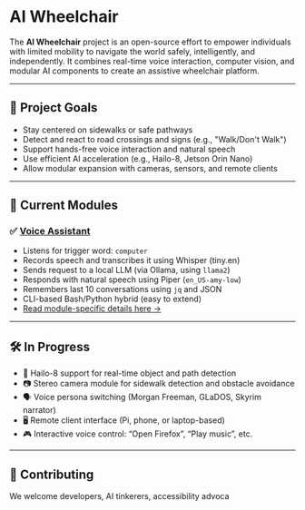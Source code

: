 # AI Wheelchair

The **AI Wheelchair** project is an open-source effort to empower individuals with limited mobility to navigate the world safely, intelligently, and independently. It combines real-time voice interaction, computer vision, and modular AI components to create an assistive wheelchair platform.

---

## 🚀 Project Goals

- Stay centered on sidewalks or safe pathways  
- Detect and react to road crossings and signs (e.g., "Walk/Don't Walk")  
- Support hands-free voice interaction and natural speech  
- Use efficient AI acceleration (e.g., Hailo-8, Jetson Orin Nano)  
- Allow modular expansion with cameras, sensors, and remote clients  

---

## 🧩 Current Modules

### ✅ [Voice Assistant](voice_assistant/)

- Listens for trigger word: `computer`  
- Records speech and transcribes it using Whisper (tiny.en)  
- Sends request to a local LLM (via Ollama, using `llama2`)  
- Responds with natural speech using Piper (`en_US-amy-low`)  
- Remembers last 10 conversations using `jq` and JSON  
- CLI-based Bash/Python hybrid (easy to extend)  
- [Read module-specific details here →](voice_assistant/README.md)  

---

## 🛠️ In Progress

- 🧠 Hailo-8 support for real-time object and path detection  
- 📷 Stereo camera module for sidewalk detection and obstacle avoidance  
- 🗣️ Voice persona switching (Morgan Freeman, GLaDOS, Skyrim narrator)  
- 🖥️ Remote client interface (Pi, phone, or laptop-based)  
- 🎮 Interactive voice control: “Open Firefox”, “Play music”, etc.  

---

## 🤝 Contributing

We welcome developers, AI tinkerers, accessibility advoca
